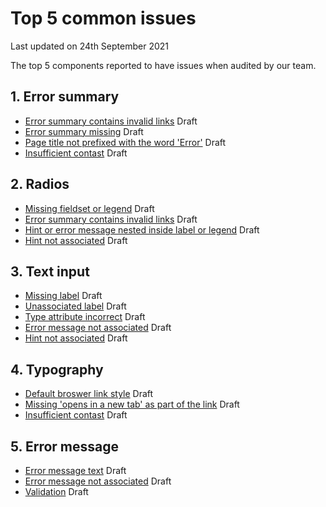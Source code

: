 # Top 5 common issues

Last updated on 24th September 2021

The top 5 components reported to have issues when audited by our team.

## 1. Error summary

- [Error summary contains invalid links](https://github.com/hmrc/accessibility/blob/master/docs/common-issues/error-summary-links.md) Draft
- [Error summary missing](https://github.com/hmrc/accessibility/blob/master/docs/common-issues/error-summary-missing.md) Draft
- [Page title not prefixed with the word 'Error'](https://github.com/hmrc/accessibility/blob/master/docs/common-issues/error-page-title.md) Draft
- [Insufficient contast](https://github.com/hmrc/accessibility/blob/master/docs/common-issues/insufficient-contrast.md) Draft

## 2. Radios

- [Missing fieldset or legend](https://github.com/hmrc/accessibility/blob/master/docs/common-issues/missing-fieldset-or-legend.md) Draft
- [Error summary contains invalid links](https://github.com/hmrc/accessibility/blob/master/docs/common-issues/error-summary-links.md) Draft
- [Hint or error message nested inside label or legend](https://github.com/hmrc/accessibility/blob/master/docs/common-issues/hint-error-in-label.md)  Draft
- [Hint not associated](https://github.com/hmrc/accessibility/blob/master/docs/common-issues/hint-not-associated.md) Draft

## 3. Text input

- [Missing label](https://github.com/hmrc/accessibility/blob/master/docs/common-issues/missing-label.md) Draft
- [Unassociated label](https://github.com/hmrc/accessibility/blob/master/docs/common-issues/unassociated-label.md) Draft
- [Type attribute incorrect](https://github.com/hmrc/accessibility/blob/master/docs/common-issues/type-attribute-incorrect.md) Draft
- [Error message not associated](https://github.com/hmrc/accessibility/blob/master/docs/common-issues/error-not-associated.md) Draft
- [Hint not associated](https://github.com/hmrc/accessibility/blob/master/docs/common-issues/hint-not-associated.md) Draft

## 4. Typography

- [Default broswer link style](https://github.com/hmrc/accessibility/blob/master/docs/common-issues/default-browser-link-style.md) Draft
- [Missing 'opens in a new tab' as part of the link](https://github.com/hmrc/accessibility/blob/master/docs/common-issues/open-in-new-window-links.md) Draft
- [Insufficient contast](https://github.com/hmrc/accessibility/blob/master/docs/common-issues/insufficient-contrast.md) Draft

## 5. Error message	

- [Error message text](https://github.com/hmrc/accessibility/blob/master/docs/common-issues/error-message.md) Draft
- [Error message not associated](https://github.com/hmrc/accessibility/blob/master/docs/common-issues/error-not-associated.md) Draft
- [Validation](https://github.com/hmrc/accessibility/blob/master/docs/common-issues/validation.md) Draft
